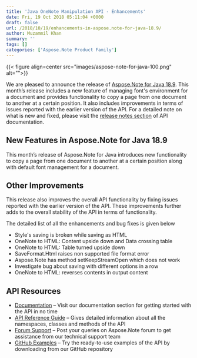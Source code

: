 ```yaml
---
title: 'Java OneNote Manipulation API - Enhancements'
date: Fri, 19 Oct 2018 05:11:04 +0000
draft: false
url: /2018/10/19/enhancements-in-aspose.note-for-java-18.9/
author: Muzammil Khan
summary: ''
tags: []
categories: ['Aspose.Note Product Family']
---
```




{{< figure align=center src="images/aspose-note-for-java-100.png" alt="">}}


We are pleased to announce the release of [Aspose.Note for Java 18.9][1]. This month’s release includes a new feature of managing font's environment for a document and provides functionality to copy a page from one document to another at a certain position. It also includes improvements in terms of issues reported with the earlier version of the API. For a detailed note on what is new and fixed, please visit the [release notes section][2] of API documentation.

## New Features in Aspose.Note for Java 18.9

This month’s release of Aspose.Note for Java introduces new functionality to copy a page from one document to another at a certain position along with default font management for a document.

## Other Improvements

This release also improves the overall API functionality by fixing issues reported with the earlier version of the API. These improvements further adds to the overall stability of the API in terms of functionality. 

The detailed list of all the enhancements and bug fixes is given below

*   Style's saving is broken while saving as HTML
*   OneNote to HTML: Content upside down and Data crossing table
*   OneNote to HTML: Table turned upside down
*   SaveFormat.Html raises non supported file format error
*   Aspose.Note has method setKeepStreamOpen which does not work
*   Investigate bug about saving with different options in a row
*   OneNote to HTML: reverses contents in output content

## API Resources

*   [Documentation][3] – Visit our documentation section for getting started with the API in no time
*   [API Reference Guide][4] – Gives detailed information about all the namespaces, classes and methods of the API
*   [Forum Support][5] – Post your queries on Aspose.Note forum to get assistance from our technical support team
*   [GitHub Examples][6] – Try the ready-to-use examples of the API by downloading from our GitHub repository




[1]: https://products.aspose.com/note/java
[2]: https://docs.aspose.com/note/java/aspose-note-for-java-18-7-release-notes/
[3]: https://docs.aspose.com/note/java
[4]: https://apireference.aspose.com/note/java
[5]: https://forum.aspose.com/c/note
[6]: https://github.com/aspose-note/Aspose.Note-for-Java




